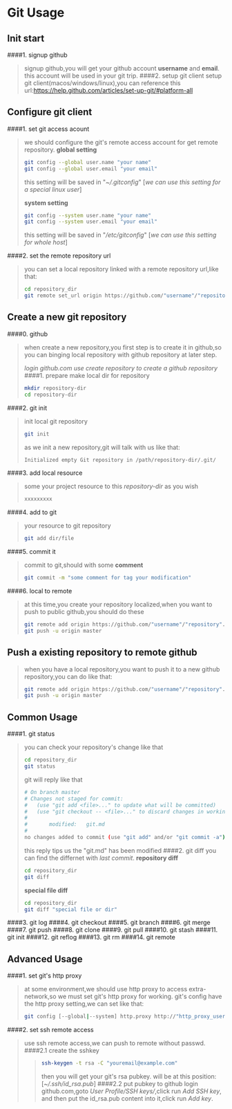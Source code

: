 Git Usage
=========

## Init start
####1. signup github
>signup github,you will get your github account **username** and **email**. this account will be used in your git trip.
####2. setup git client
> setup git client(macos/windows/linux),you can reference this url:https://help.github.com/articles/set-up-git/#platform-all

## Configure git client
####1. set git access acount
> we should configure the git's remote access account for get remote repository.
> **global setting**
> ```bash
> git config --global user.name "your name"
> git config --global user.email "your email"
> ``` 
> this setting will be saved in "*~/.gitconfig*"
> [*we can use this setting for a special linux user*]
> 
> **system setting**
> ```bash
> git config --system user.name "your name"
> git config --system user.email "your email"
> ```
> this setting will be saved in "*/etc/gitconfig*"
> [*we can use this setting for whole host*]
> 
####2. set the remote repository url
> you can set a local repository linked with a remote repository url,like that:
> ```bash
> cd repository_dir
> git remote set_url origin https://github.com/"username"/"repository".git
> ```

## Create a new git repository
####0. github
> when create a new repository,you first step is to create it in github,so you can binging local repository with github repository at later step.
> 
> *login github.com*
> *use create repository to create a github repository*
####1. prepare
> make local dir for repository
> ```bash
> mkdir repository-dir
> cd repository-dir
> ```
####2. git init
> init local git repository
> ```bash
> git init
> ```
> as we init a new repository,git will talk with us like that:
> ```bash
> Initialized empty Git repository in /path/repository-dir/.git/
> ```
####3. add local resource
> some your project resource to this *repository-dir* as you wish
> ```bash
> xxxxxxxxx
> ```
####4. add to git
> your resource to git repository
> ```bash
> git add dir/file
> ```
####5. commit it
> commit to git,should with some **comment**
> ```bash
> git commit -m "some comment for tag your modification"
> ```
####6. local to remote
> at this time,you create your repository localized,when you want to push to public github,you should do these
> ```bash
> git remote add origin https://github.com/"username"/"repository".git
> git push -u origin master
> ```

## Push a existing repository to remote github
> when you have a local repository,you want to push it to a new github repository,you can do like that:
> ```bash
> git remote add origin https://github.com/"username"/"repository".git
> git push -u origin master
> ```

## Common Usage
####1. git status
> you can check your repository's change like that
> ```bash
> cd repository_dir
> git status
> ```
> 
> git will reply like that
> ```bash
> # On branch master
> # Changes not staged for commit:
> #   (use "git add <file>..." to update what will be committed)
> #   (use "git checkout -- <file>..." to discard changes in working directory)
> #
> #       modified:   git.md
> #
> no changes added to commit (use "git add" and/or "git commit -a")
> ```
> this reply tips us the "git.md" has been modified
####2. git diff
> you can find the differnet with *last commit*.
> **repository diff**
> ```bash
> cd repository_dir
> git diff
> ```
> **special file diff**
> ```bash
> cd repository_dir
> git diff "special file or dir"
> ```
####3. git log
####4. git checkout
####5. git branch
####6. git merge
####7. git push
####8. git clone
####9. git pull
####10. git stash
####11. git init
####12. git reflog
####13. git rm
####14. git remote


## Advanced Usage
####1. set git's http proxy
> at some environment,we should use http proxy to access extra-network,so we must set git's http proxy for working.
> git's config have the http proxy setting,we can set like that:
> ```bash
> git config [--global|--system] http.proxy http://"http_proxy_username":"http_proxy_pwd"@http_proxy_server:http_proxy_port
> ```
####2. set ssh remote access
> use ssh remote access,we can push to remote without passwd.
> ####2.1 create the sshkey
> > ```bash
> > ssh-keygen -t rsa -C "youremail@example.com"
> > ```
> > then you will get your git's rsa pubkey. will be at this position:
> > [*~/.ssh/id_rsa.pub*]
> ####2.2 put pubkey to github
> > login github.com,goto *User Profile/SSH keys/*,click run *Add SSH key*,
> > and then put the id_rsa.pub content into it,click run *Add key*.
> > 
